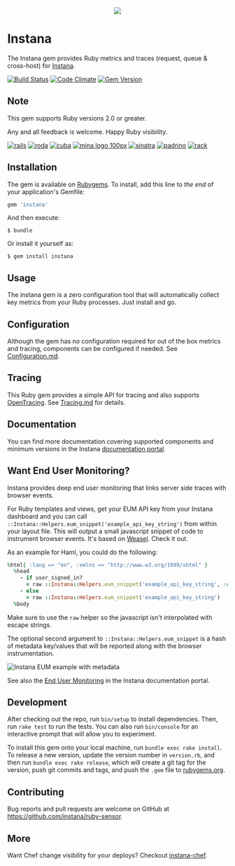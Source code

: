 <div align="center">
<img src="http://www.instana.com/wp-content/uploads/2016/11/Instana-Infrastructure-Map-1-1024x551.png"/>
</div>

# Instana

The Instana gem provides Ruby metrics and traces (request, queue & cross-host) for [Instana](https://www.instana.com/).

[![Build Status](https://travis-ci.org/instana/ruby-sensor.svg?branch=master)](https://travis-ci.org/instana/ruby-sensor)
[![Code
Climate](https://codeclimate.com/github/instana/ruby-sensor/badges/gpa.svg)](https://codeclimate.com/github/instana/ruby-sensor)
[![Gem Version](https://badge.fury.io/rb/instana.svg)](https://badge.fury.io/rb/instana)

## Note

This gem supports Ruby versions 2.0 or greater.

Any and all feedback is welcome.  Happy Ruby visibility.

[![rails](https://s3.amazonaws.com/instana/rails-logo.jpg?1)](http://rubyonrails.org/)
[![roda](https://s3.amazonaws.com/instana/roda-logo.png?1)](http://roda.jeremyevans.net/)
[![cuba](https://s3.amazonaws.com/instana/cuba-logo.png?1)](http://cuba.is/)
[![mina logo 100px](https://cloud.githubusercontent.com/assets/395132/23832558/fcd5bdb2-0736-11e7-9809-3016e89698e2.png)](https://github.com/instana/mina-instana)
[![sinatra](https://s3.amazonaws.com/instana/sinatra-logo.png?1)](http://www.sinatrarb.com/)
[![padrino](https://s3.amazonaws.com/instana/padrino-logo.png?1)](http://padrinorb.com/)
[![rack](https://s3.amazonaws.com/instana/rack-logo.png?1)](https://rack.github.io/)

## Installation

The gem is available on [Rubygems](https://rubygems.org/gems/instana).  To install, add this line to _the end_ of your application's Gemfile:

```ruby
gem 'instana'
```

And then execute:

    $ bundle

Or install it yourself as:

    $ gem install instana

## Usage

The instana gem is a zero configuration tool that will automatically collect key metrics from your Ruby processes.  Just install and go.

## Configuration

Although the gem has no configuration required for out of the box metrics and tracing, components can be configured if needed.  See [Configuration.md](https://github.com/instana/ruby-sensor/blob/master/Configuration.md).

## Tracing

This Ruby gem provides a simple API for tracing and also supports [OpenTracing](http://opentracing.io/).  See [Tracing.md](https://github.com/instana/ruby-sensor/blob/master/Tracing.md) for details.

## Documentation

You can find more documentation covering supported components and minimum versions in the Instana [documentation portal](https://instana.atlassian.net/wiki/display/DOCS/Ruby).

## Want End User Monitoring?

Instana provides deep end user monitoring that links server side traces with browser events.  

For Ruby templates and views, get your EUM API key from your Instana dashboard and you can call `::Instana::Helpers.eum_snippet('example_api_key_string')` from within your layout file.  This will output
a small javascript snippet of code to instrument browser events.  It's based on [Weasel](https://github.com/instana/weasel).  Check it out.

As an example for Haml, you could do the following:

```ruby
%html{ :lang => "en", :xmlns => "http://www.w3.org/1999/xhtml" }
  %head
    - if user_signed_in?
      = raw ::Instana::Helpers.eum_snippet('example_api_key_string', :username => current_user.username)
    - else
      = raw ::Instana::Helpers.eum_snippet('example_api_key_string')
  %body
```
Make sure to use the `raw` helper so the javascript isn't interpolated with escape strings.

The optional second argument to `::Instana::Helpers.eum_snippet` is a hash of metadata key/values that will be reported along
with the browser instrumentation.

![Instana EUM example with metadata](https://s3.amazonaws.com/instana/Instana+Gameface+EUM+with+metadata+2016-12-22+at+15.32.01.png)

See also the [End User Monitoring](https://instana.atlassian.net/wiki/display/DOCS/Web+End-User+Monitoring) in the Instana documentation portal.

## Development

After checking out the repo, run `bin/setup` to install dependencies. Then, run `rake test` to run the tests. You can also run `bin/console` for an interactive prompt that will allow you to experiment.

To install this gem onto your local machine, run `bundle exec rake install`. To release a new version, update the version number in `version.rb`, and then run `bundle exec rake release`, which will create a git tag for the version, push git commits and tags, and push the `.gem` file to [rubygems.org](https://rubygems.org).

## Contributing

Bug reports and pull requests are welcome on GitHub at https://github.com/instana/ruby-sensor.

## More

Want Chef change visibility for your deploys?  Checkout [instana-chef](https://github.com/instana/instana-chef).

